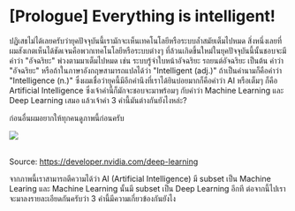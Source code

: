 # [Prologue] Everything is intelligent!

ปฏิเสธไม่ได้เลยครับว่ายุคปัจจุบันนี้เรามักจะเห็นเทคโนโลยีหรือระบบล้ำสมัยเต็มไปหมด สิ่งหนึ่งเลยที่ผมสังเกตเห็นได้ชัดเจนคือพวกเทคโนโลยีหรือระบบต่างๆ ที่ล้วนเกิดขึ้นใหม่ในยุคปัจจุบันนี้นั้นชอบจะมีคำว่า "อัจฉริยะ" พ่วงตามมาเต็มไปหมด เช่น ระบบรู้จำใบหน้าอัจฉริยะ รถยนต์อัจฉริยะ เป็นต้น
คำว่า "อัจฉริยะ" หรือถ้าในภาษาอังกฤษสามารถแปลได้ว่า "Intelligent (adj.)" ถ้าเป็นคำนามก็คือคำว่า "Intelligence (n.)" ซึ่งผมเชื่อว่ายุคนี้มีอีกคำนึงที่เราได้ยินบ่อยมากก็คือคำว่า AI หรือเต็มๆ ก็คือ Artificial Intelligence ซึ่งเจ้าคำนี้ก็มักจะชอบจะมาพร้อมๆ กับคำว่า Machine Learning และ Deep Learning เสมอ แล้วเจ้าคำ 3 คำนี้มันต่างกันยังไงหล่ะ?

ก่อนอื่นผมอยากให้ทุกคนดูภาพนี้ก่อนครับ

<div class="img-caption">
    <img src="../img/content_images/10_prologue/deep-learning-evolution.png"/><br><br>
    <p>Source: <a href="https://developer.nvidia.com/deep-learning">https://developer.nvidia.com/deep-learning</a></p>
</div>

จากภาพนี้เราสามารถตีความได้ว่า AI (Artificial Intelligence) มี subset เป็น Machine Learing และ Machine Learning นั้นมี subset เป็น Deep Learning อีกที ต่อจากนี้ไปเราจะมาลงรายละเอียดกันครับว่า 3 คำนี้มีความเกี่ยวข้องกันยังไง